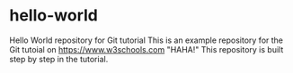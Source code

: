 # hello-world
Hello World repository for Git tutorial
This is an example repository for the Git tutoial on https://www.w3schools.com
"HAHA!"
This repository is built step by step in the tutorial.
